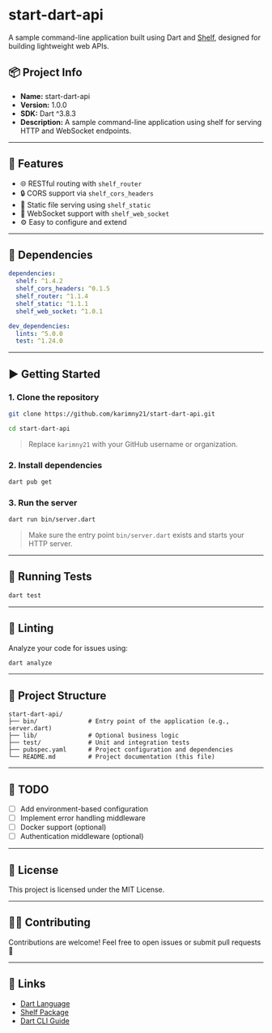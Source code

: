 # start-dart-api

A sample command-line application built using Dart and [Shelf](https://pub.dev/packages/shelf), designed for building lightweight web APIs.

## 📦 Project Info

- **Name:** start-dart-api
- **Version:** 1.0.0
- **SDK:** Dart ^3.8.3
- **Description:** A sample command-line application using shelf for serving HTTP and WebSocket endpoints.

---

## 🚀 Features

- 🌐 RESTful routing with `shelf_router`
- 🔒 CORS support via `shelf_cors_headers`
- 📁 Static file serving using `shelf_static`
- 🔌 WebSocket support with `shelf_web_socket`
- ⚙️ Easy to configure and extend

---

## 📁 Dependencies

```yaml
dependencies:
  shelf: ^1.4.2
  shelf_cors_headers: ^0.1.5
  shelf_router: ^1.1.4
  shelf_static: ^1.1.1
  shelf_web_socket: ^1.0.1

dev_dependencies:
  lints: ^5.0.0
  test: ^1.24.0
```

---

## ▶️ Getting Started

### 1. Clone the repository

```bash
git clone https://github.com/karimny21/start-dart-api.git

cd start-dart-api
```

> Replace `karimny21` with your GitHub username or organization.

### 2. Install dependencies

```bash
dart pub get
```

### 3. Run the server

```bash
dart run bin/server.dart
```

> Make sure the entry point `bin/server.dart` exists and starts your HTTP server.

---

## 🧪 Running Tests

```bash
dart test
```

---

## 🧹 Linting

Analyze your code for issues using:

```bash
dart analyze
```

---

## 📂 Project Structure

```
start-dart-api/
├── bin/              # Entry point of the application (e.g., server.dart)
├── lib/              # Optional business logic
├── test/             # Unit and integration tests
├── pubspec.yaml      # Project configuration and dependencies
└── README.md         # Project documentation (this file)
```

---

## 📌 TODO

- [ ] Add environment-based configuration
- [ ] Implement error handling middleware
- [ ] Docker support (optional)
- [ ] Authentication middleware (optional)

---

## 📃 License

This project is licensed under the MIT License.

---

## 🙋‍♂️ Contributing

Contributions are welcome!
Feel free to open issues or submit pull requests 🙌

---

## 🔗 Links

- [Dart Language](https://dart.dev)
- [Shelf Package](https://pub.dev/packages/shelf)
- [Dart CLI Guide](https://dart.dev/tools/dart-tool)
